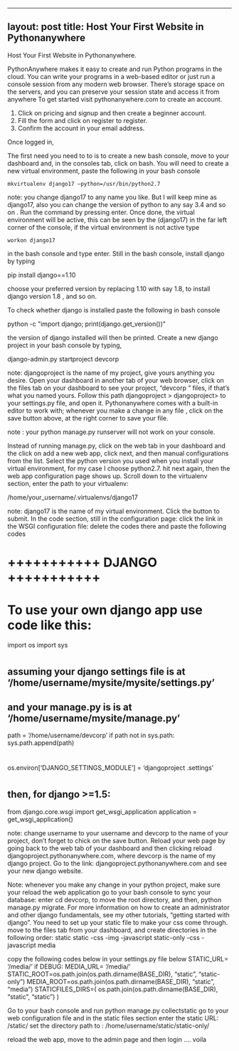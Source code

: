 
---
layout: post
title: Host Your First Website in Pythonanywhere
---

Host Your First Website in Pythonanywhere.

PythonAnywhere makes it easy to create and run Python programs in the cloud. You can write your programs in a web-based editor or just run a console session from any modern web browser. There’s storage space on the servers, and you can preserve your session state and access it from anywhere
To get started visit pythonanywhere.com to create an account.

1. Click on pricing and signup and then create a beginner account.
2. Fill the form and click on register to register.
3. Confirm the account in your email address.

Once logged in,

The first need you need to to is to create a new bash console, move to your dashboard and, in the consoles tab, click on bash. You will need to create a new virtual environment, paste the following in your bash console

	mkvirtualenv django17 –python=/usr/bin/python2.7

note: you change django17 to any name you like. But I will keep mine as django17, also you can change the version of python to any say 3.4 and so on .
Run the command by pressing enter. Once done, the virtual environment will be active, this can be seen by the (django17) in the far left corner of the console, if the virtual environment is not active type

	workon django17

in the bash console and type enter.
Still in the bash console, install django by typing

pip install django==1.10

choose your preferred version by replacing 1.10 with say 1.8, to install django version 1.8 , and so on.

To check whether django is installed paste the following in bash console

python -c "import django; print(django.get_version())"

the version of django installed will then be printed.
Create a new django project in your bash console by typing,

django-admin.py startproject devcorp

note: djangoproject is the name of my project, give yours anything you desire.
Open your dashboard in another tab of your web browser, click on the files tab on your dashboard to see your project, “devcorp ” files, if that’s what you named yours.
Follow this path djangoproject > djangoproject> to your settings.py file, and open it. Pythonanywhere comes with a built-in editor to work with; whenever you make a change in any file , click on the save button above, at the right corner to save your file.

note : your python manage.py runserver will not work on your console.

Instead of running manage.py, click on the web tab in your dashboard and the click on add a new web app, click next, and then manual configurations from the list. Select the python version you used when you install your virtual environment, for my case I choose python2.7. hit next again, then the web app configuration page shows up.
Scroll down to the virtualenv section, enter the path to your virtualenv:

/home/your_username/.virtualenvs/django17

note: django17 is the name of my virtual environment.
Click the button to submit.
In the code section, still in the configuration page: click the link in the WSGI configuration file:
delete the codes there and paste the following codes

# +++++++++++ DJANGO +++++++++++
# To use your own django app use code like this:
import os
import sys
#
## assuming your django settings file is at ‘/home/username/mysite/mysite/settings.py’
## and your manage.py is is at ‘/home/username/mysite/manage.py’
path = ‘/home/username/devcorp’
if path not in sys.path:
sys.path.append(path)
#
os.environ[‘DJANGO_SETTINGS_MODULE’] = ‘djangoproject .settings’
#
## then, for django >=1.5:
from django.core.wsgi import get_wsgi_application
application = get_wsgi_application()


note: change username to your username and devcorp to the name of your project, don’t forget to chick on the save button.
Reload your web page by going back to the web tab of your dashboard and then clicking reload djangoproject.pythonanywhere.com, where devcorp is the name of my django project.
Go to the link: djangoproject.pythonanywhere.com and see your new django website.

Note: whenever you make any change in your python project, make sure your reload the web application go to your bash console to sync your database:
enter cd devcorp, to move the root directory, and then, python manage.py migrate. For more information on how to create an administrator and other django fundamentals, see my other tutorials, “getting started with django”.
You need to set up your static file to make your css come through.
move to the files tab from your dashboard, and create directories in the following order:
static
 		static
			 -css
			 -img
			 -javascript
		static-only
			 -css
			-javascript
		media

copy the following codes below in your settings.py file below STATIC_URL= ‘/media/’
	if DEBUG:
	MEDIA_URL= ‘/media/’
	STATIC_ROOT=os.path.join(os.path.dirname(BASE_DIR), “static”, 	“static-only”)
	MEDIA_ROOT=os.path.join(os.path.dirname(BASE_DIR), “static”, 	“media”)
	STATICFILES_DIRS=(
	os.path.join(os.path.dirname(BASE_DIR), “static”, “static”)
	)

Go to your bash console and run python manage.py collectstatic
go to your web configuration file and in the static files section enter the static 			URL: /static/
set the directory path to :
	/home/username/static/static-only/

reload the web app, move to the admin page and then login ….
voila
